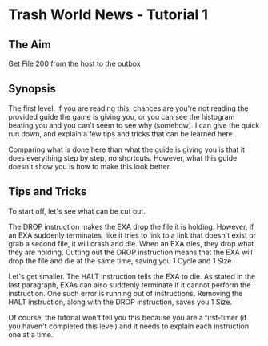 # Trash World News - Tutorial 1

## The Aim
Get File 200 from the host to the outbox

## Synopsis
The first level. If you are reading this, chances are you're not reading the provided guide the game is giving you, or you can see the histogram beating you and you can't seem to see why (somehow). I can give the quick run down, and explain a few tips and tricks that can be learned here.

Comparing what is done here than what the guide is giving you is that it does everything step by step, no shortcuts. However, what this guide doesn't show you is how to make this look better.

## Tips and Tricks
To start off, let's see what can be cut out.

The DROP instruction makes the EXA drop the file it is holding. However, if an EXA suddenly terminates, like it tries to link to a link that doesn't exist or grab a second file, it will crash and die. When an EXA dies, they drop what they are holding. Cutting out the DROP instruction means that the EXA will drop the file and die at the same time, saving you 1 Cycle and 1 Size.

Let's get smaller. The HALT instruction tells the EXA to die. As stated in the last paragraph, EXAs can also suddenly terminate if it cannot perform the instruction. One such error is running out of instructions. Removing the HALT instruction, along with the DROP instruction, saves you 1 Size.

Of course, the tutorial won't tell you this because you are a first-timer (if you haven't completed this level) and it needs to explain each instruction one at a time.